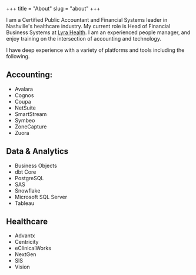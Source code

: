 +++
title = "About"
slug = "about"
+++

I am a Certified Public Accountant and Financial Systems leader in Nashville's healthcare industry. My current role is Head of Financial Business Systems at [Lyra Health](https://www.lyrahealth.com/). I am an experienced people manager, and enjoy training on the intersection of accounting and technology. 

I have deep experience with a variety of platforms and tools including the following.

## Accounting:
- Avalara
- Cognos
- Coupa
- NetSuite
- SmartStream
- Symbeo
- ZoneCapture
- Zuora

## Data & Analytics
- Business Objects
- dbt Core
- PostgreSQL
- SAS
- Snowflake
- Microsoft SQL Server
- Tableau

## Healthcare
- Advantx
- Centricity
- eClinicalWorks
- NextGen
- SIS
- Vision

